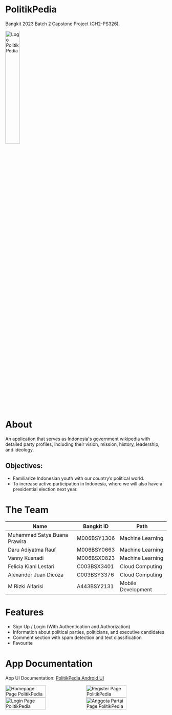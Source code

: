 # PolitikPedia
Bangkit 2023 Batch 2 Capstone Project (CH2-PS326).

<img src="https://drive.google.com/uc?export=download&id=16iKj_WsrO8Vl1ZHyBdBQWUjBGyD-RjyL" alt="Logo PolitikPedia" width="30%">

# About
An application that serves as Indonesia's government wikipedia with detailed party profiles, including their vision, mission, history, leadership, and ideology.
## Objectives:
* Familiarize Indonesian youth with our country’s political world.
* To increase active participation in Indonesia, where we will also have a presidential election next year.


# The Team
|Name|Bangkit ID|Path|
|----|-----|-------|
|Muhammad Satya Buana Prawira|M006BSY1306|Machine Learning|
|Daru Adiyatma Rauf|M006BSY0663|Machine Learning|
|Vanny Kusnadi|M006BSX0823|Machine Learning|
|Felicia Kiani Lestari|C003BSX3401|Cloud Computing|
|Alexander Juan Dicoza|C003BSY3376|Cloud Computing|
|M Rizki Alfarisi|A443BSY2131|Mobile Development|

# Features
* Sign Up / Login (With Authentication and Authorization)
* Information about political parties, politicians, and executive candidates
* Comment section with spam detection and text classification
* Favourite

# App Documentation
App UI Documentation: [PolitikPedia Android UI](https://www.figma.com/file/0sopfCqSUCxavq8NJ80qM2/Politik-Pedia?type=design&node-id=0%3A1&mode=design&t=itgVdGMbW85lwvvR-1)

<div style="display: flex; flex-wrap: wrap; justify-content: space-around;">
  <img src="https://drive.google.com/uc?export=download&id=1igVtYo_XIKV2aLqNabEhT8LOdYqs4Fgi" alt="Homepage Page PolitikPedia" width="50%">
  <img src="https://drive.google.com/uc?export=download&id=13RqXhdxwP0sM8k2Jj5QmKYh70BhzOEa1" alt="Register Page PolitikPedia" width="50%">
  <img src="https://drive.google.com/uc?export=download&id=1JWGFPjyLaAo00Oh1n5JGzgw2ZXXNOalH" alt="Login Page PolitikPedia" width="50%">
  <img src="https://drive.google.com/uc?export=download&id=1YmDoQA9OhzIISZ19LBfJycOm5X__99Zn" alt="Anggota Partai Page PolitikPedia" width="50%">
</div>
